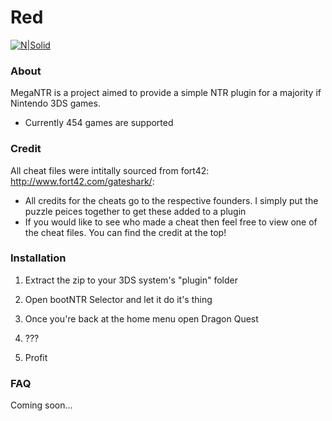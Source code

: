 # Red

[![N|Solid](http://www.se7ensins.com/styles/se7ensins7/xenique/logo_bg.png)](http://www.se7ensins.com/)

 ### About
MegaNTR is a project aimed to provide a simple NTR plugin for a majority if Nintendo 3DS games.

  - Currently 454 games are supported

 ### Credit
All cheat files were intitally sourced from fort42: http://www.fort42.com/gateshark/:
  - All credits for the cheats go to the respective founders. I simply put the puzzle peices together to get these added to a plugin
  - If you would like to see who made a cheat then feel free to view one of the cheat files. You can find the credit at the top!

### Installation

1. Extract the zip to your 3DS system's "plugin" folder

2. Open bootNTR Selector and let it do it's thing

3. Once you're back at the home menu open Dragon Quest

4. ???

5. Profit

### FAQ
Coming soon...
